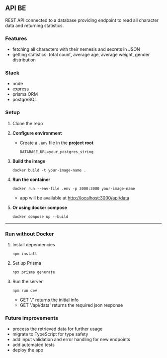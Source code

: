 ## API BE
REST API connected to a database providing endpoint to read all character data and returning statistics.

### Features
- fetching all characters with their nemesis and secrets in JSON
- getting statistics: total count, average age, average weight, gender distribution

### Stack
- node
- express
- prisma ORM
- postgreSQL

### Setup
1. Clone the repo

2. **Configure environment**
    - Create a `.env` file in the **project root**
      ```
      DATABASE_URL=your_postgres_string
      ```

3. **Build the image**
    ```
    docker build -t your-image-name .
    ```

4. **Run the container**
    ```
    docker run --env-file .env -p 3000:3000 your-image-name
    ```
    - app will be available at [http://localhost:3000/api/data](http://localhost:3000/api/data)

5. **Or using docker compose**
    ```
    docker compose up --build
    ```

---

### Run without Docker
1. Install dependencies
    ```
    npm install
    ```
2. Set up Prisma
    ```
    npx prisma generate
    ```
3. Run the server
    ```
    npm run dev
    ```
    - GET '/' returns the initial info
    - GET '/api/data' returns the required json response

### Future improvements
- process the retrieved data for further usage
- migrate to TypeScript for type safety
- add input validation and error handling for new endpoints 
- add automated tests 
- deploy the app
